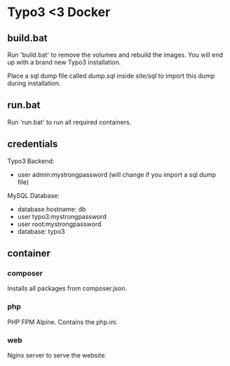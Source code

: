 # Typo3 <3 Docker

## build.bat
Run 'build.bat' to remove the volumes and rebuild the images. 
You will end up with a brand new Typo3 installation.

Place a sql dump file called _dump.sql_ inside _site/sql_ to import this dump during installation.

## run.bat
Run 'run.bat' to run all required containers.

## credentials
Typo3 Backend:

* user admin:mystrongpassword (will change if you import a sql dump file)

MySQL Database:

* database hostname: db
* user typo3:mystrongpassword
* user root:mystrongpassword
* database: typo3

## container

### composer
Installs all packages from composer.json.

### php
PHP FPM Alpine. Contains the php.ini.

### web
Nginx server to serve the website.